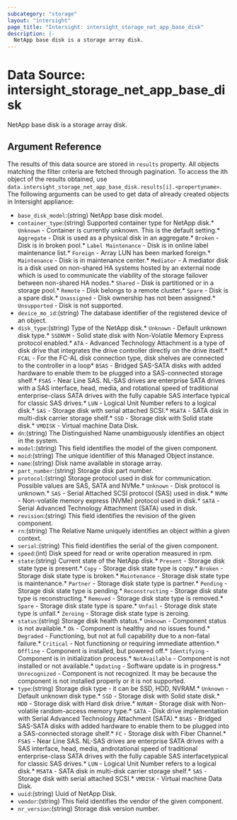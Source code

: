 ```yaml
---
subcategory: "storage"
layout: "intersight"
page_title: "Intersight: intersight_storage_net_app_base_disk"
description: |-
  NetApp base disk is a storage array disk.
---
```


# Data Source: intersight_storage_net_app_base_disk
NetApp base disk is a storage array disk.
## Argument Reference
The results of this data source are stored in `results` property.
All objects matching the filter criteria are fetched through pagination.
To access the ith object of the results obtained, use `data.intersight_storage_net_app_base_disk.results[i].<propertyname>`.
The following arguments can be used to get data of already created objects in Intersight appliance:
* `base_disk_model`:(string) NetApp base disk model. 
* `container_type`:(string) Supported container type for NetApp disk.* `Unknown` - Container is currently unknown. This is the default setting.* `Aggregate` - Disk is used as a physical disk in an aggregate.* `Broken` - Disk is in broken pool.* `Label Maintenance` - Disk is in online label maintenance list.* `Foreign` - Array LUN has been marked foreign.* `Maintenance` - Disk is in maintenance center.* `Mediator` - A mediator disk is a disk used on non-shared HA systems hosted by an external node which is used to communicate the viability of the storage failover between non-shared HA nodes.* `Shared` - Disk is partitioned or in a storage pool.* `Remote` - Disk belongs to a remote cluster.* `Spare` - Disk is a spare disk.* `Unassigned` - Disk ownership has not been assigned.* `Unsupported` - Disk is not supported. 
* `device_mo_id`:(string) The database identifier of the registered device of an object. 
* `disk_type`:(string) Type of the NetApp disk.* `Unknown` - Default unknown disk type.* `SSDNVM` - Solid state disk with Non-Volatile Memory Express protocol enabled.* `ATA` - Advanced Technology Attachment is a type of disk drive that integrates the drive controller directly on the drive itself.* `FCAL` - For the FC-AL disk connection type, disk shelves are connected to the controller in a loop* `BSAS` - Bridged SAS-SATA disks with added hardware to enable them to be plugged into a SAS-connected storage shelf.* `FSAS` - Near Line SAS. NL-SAS drives are enterprise SATA drives with a SAS interface, head, media, and rotational speed of traditional enterprise-class SATA drives with the fully capable SAS interface typical for classic SAS drives.* `LUN` - Logical Unit Number refers to a logical disk.* `SAS` - Storage disk with serial attached SCSI.* `MSATA` - SATA disk in multi-disk carrier storage shelf.* `SSD` - Storage disk with Solid state disk.* `VMDISK` - Virtual machine Data Disk. 
* `dn`:(string) The Distinguished Name unambiguously identifies an object in the system. 
* `model`:(string) This field identifies the model of the given component. 
* `moid`:(string) The unique identifier of this Managed Object instance. 
* `name`:(string) Disk name available in storage array. 
* `part_number`:(string) Storage disk part number. 
* `protocol`:(string) Storage protocol used in disk for communication. Possible values are SAS, SATA and NVMe.* `Unknown` - Disk protocol is unknown.* `SAS` - Serial Attached SCSI protocol (SAS) used in disk.* `NVMe` - Non-volatile memory express (NVMe) protocol used in disk.* `SATA` - Serial Advanced Technology Attachment (SATA) used in disk. 
* `revision`:(string) This field identifies the revision of the given component. 
* `rn`:(string) The Relative Name uniquely identifies an object within a given context. 
* `serial`:(string) This field identifies the serial of the given component. 
* `speed`:(int) Disk speed for read or write operation measured in rpm. 
* `state`:(string) Current state of the NetApp disk.* `Present` - Storage disk state type is present.* `Copy` - Storage disk state type is copy.* `Broken` - Storage disk state type is broken.* `Maintenance` - Storage disk state type is maintenance.* `Partner` - Storage disk state type is partner.* `Pending` - Storage disk state type is pending.* `Reconstructing` - Storage disk state type is reconstructing.* `Removed` - Storage disk state type is removed.* `Spare` - Storage disk state type is spare.* `Unfail` - Storage disk state type is unfail.* `Zeroing` - Storage disk state type is zeroing. 
* `status`:(string) Storage disk health status.* `Unknown` - Component status is not available.* `Ok` - Component is healthy and no issues found.* `Degraded` - Functioning, but not at full capability due to a non-fatal failure.* `Critical` - Not functioning or requiring immediate attention.* `Offline` - Component is installed, but powered off.* `Identifying` - Component is in initialization process.* `NotAvailable` - Component is not installed or not available.* `Updating` - Software update is in progress.* `Unrecognized` - Component is not recognized. It may be because the component is not installed properly or it is not supported. 
* `type`:(string) Storage disk type - it can be SSD, HDD, NVRAM.* `Unknown` - Default unknown disk type.* `SSD` - Storage disk with Solid state disk.* `HDD` - Storage disk with Hard disk drive.* `NVRAM` - Storage disk with Non-volatile random-access memory type.* `SATA` - Disk drive implementation with Serial Advanced Technology Attachment (SATA).* `BSAS` - Bridged SAS-SATA disks with added hardware to enable them to be plugged into a SAS-connected storage shelf.* `FC` - Storage disk with Fiber Channel.* `FSAS` - Near Line SAS. NL-SAS drives are enterprise SATA drives with a SAS interface, head, media, androtational speed of traditional enterprise-class SATA drives with the fully capable SAS interfacetypical for classic SAS drives.* `LUN` - Logical Unit Number refers to a logical disk.* `MSATA` - SATA disk in multi-disk carrier storage shelf.* `SAS` - Storage disk with serial attached SCSI.* `VMDISK` - Virtual machine Data Disk. 
* `uuid`:(string) Uuid of  NetApp Disk. 
* `vendor`:(string) This field identifies the vendor of the given component. 
* `nr_version`:(string) Storage disk version number. 
 